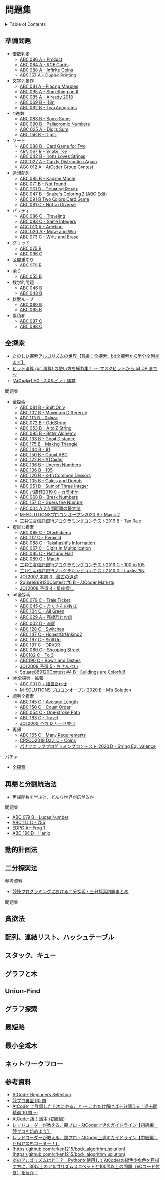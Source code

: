 # 問題集

<!-- START doctoc generated TOC please keep comment here to allow auto update -->
<!-- DON'T EDIT THIS SECTION, INSTEAD RE-RUN doctoc TO UPDATE -->
<details>
<summary>Table of Contents</summary>

- [準備問題](#%E6%BA%96%E5%82%99%E5%95%8F%E9%A1%8C)
- [全探索](#%E5%85%A8%E6%8E%A2%E7%B4%A2)
- [再帰と分割統治法](#%E5%86%8D%E5%B8%B0%E3%81%A8%E5%88%86%E5%89%B2%E7%B5%B1%E6%B2%BB%E6%B3%95)
- [動的計画法](#%E5%8B%95%E7%9A%84%E8%A8%88%E7%94%BB%E6%B3%95)
- [二分探索法](#%E4%BA%8C%E5%88%86%E6%8E%A2%E7%B4%A2%E6%B3%95)
- [貪欲法](#%E8%B2%AA%E6%AC%B2%E6%B3%95)
- [配列、連結リスト、ハッシュテーブル](#%E9%85%8D%E5%88%97%E9%80%A3%E7%B5%90%E3%83%AA%E3%82%B9%E3%83%88%E3%83%8F%E3%83%83%E3%82%B7%E3%83%A5%E3%83%86%E3%83%BC%E3%83%96%E3%83%AB)
- [スタック、キュー](#%E3%82%B9%E3%82%BF%E3%83%83%E3%82%AF%E3%82%AD%E3%83%A5%E3%83%BC)
- [グラフと木](#%E3%82%B0%E3%83%A9%E3%83%95%E3%81%A8%E6%9C%A8)
- [Union-Find](#union-find)
- [グラフ探索](#%E3%82%B0%E3%83%A9%E3%83%95%E6%8E%A2%E7%B4%A2)
- [最短路](#%E6%9C%80%E7%9F%AD%E8%B7%AF)
- [最小全域木](#%E6%9C%80%E5%B0%8F%E5%85%A8%E5%9F%9F%E6%9C%A8)
- [ネットワークフロー](#%E3%83%8D%E3%83%83%E3%83%88%E3%83%AF%E3%83%BC%E3%82%AF%E3%83%95%E3%83%AD%E3%83%BC)
- [参考資料](#%E5%8F%82%E8%80%83%E8%B3%87%E6%96%99)

</details>
<!-- END doctoc generated TOC please keep comment here to allow auto update -->

## 準備問題

- 倍数判定
  - [ABC 086 A - Product](https://atcoder.jp/contests/abc086/tasks/abc086_a)
  - [ABC 064 A - RGB Cards](https://atcoder.jp/contests/abc064/tasks/abc064_a)
  - [ABC 088 A - Infinite Coins](https://atcoder.jp/contests/abc088/tasks/abc088_a)
  - [ABC 157 A - Duplex Printing](https://atcoder.jp/contests/abc157/tasks/abc157_a)
- 文字列操作
  - [ABC 081 A - Placing Marbles](https://atcoder.jp/contests/abc081/tasks/abc081_a)
  - [ABC 095 A - Something on It](https://atcoder.jp/contests/abc095/tasks/abc095_a)
  - [ABC 085 A - Already 2018](https://atcoder.jp/contests/abc085/tasks/abc085_a)
  - [ABC 069 B - i18n](https://atcoder.jp/contests/abc069/tasks/abc069_b)
  - [ABC 082 B - Two Anagrams](https://atcoder.jp/contests/abc082/tasks/abc082_b)
- N進数
  - [ABC 083 B - Some Sums](https://atcoder.jp/contests/abc083/tasks/abc083_b)
  - [ABC 090 B - Palindromic Numbers](https://atcoder.jp/contests/abc090/tasks/abc090_b)
  - [AGC 025 A - Digits Sum](https://atcoder.jp/contests/agc025/tasks/agc025_a)
  - [ABC 156 B - Digits](https://atcoder.jp/contests/abc156/tasks/abc156_b)
- ソート
  - [ABC 088 B - Card Game for Two](https://atcoder.jp/contests/abc088/tasks/abc088_b)
  - [ABC 067 B - Snake Toy](https://atcoder.jp/contests/abc067/tasks/abc067_b)
  - [ABC 042 B - Iroha Loves Strings](https://atcoder.jp/contests/abc042/tasks/abc042_b)
  - [AGC 027 A - Candy Distribution Again](https://atcoder.jp/contests/agc027/tasks/agc027_a)
  - [AGC 012 A - AtCoder Group Contest](https://atcoder.jp/contests/agc012/tasks/agc012_a)
- 連想配列
  - [ABC 085 B - Kagami Mochi](https://atcoder.jp/contests/abc085/tasks/abc085_b)
  - [ABC 071 B - Not Found](https://atcoder.jp/contests/abc071/tasks/abc071_b)
  - [ABC 061 B - Counting Roads](https://atcoder.jp/contests/abc061/tasks/abc061_b)
  - [ABC 047 B - Snuke's Coloring 2 (ABC Edit)](https://atcoder.jp/contests/abc047/tasks/abc047_b)
  - [ABC 091 B Two Colors Card Game](https://atcoder.jp/contests/abc091/tasks/abc091_b)
  - [ABC 081 C - Not so Diverse](https://atcoder.jp/contests/abc081/tasks/arc086_a)
- パリティ
  - [ABC 086 C - Traveling](https://atcoder.jp/contests/abc086/tasks/arc089_a)
  - [ABC 093 C - Same Integers](https://atcoder.jp/contests/abc093/tasks/arc094_a)
  - [AGC 010 A - Addition](https://atcoder.jp/contests/agc010/tasks/agc010_a)
  - [AGC 020 A - Move and Win](https://atcoder.jp/contests/agc020/tasks/agc020_a)
  - [ABC 073 C - Write and Erase](https://atcoder.jp/contests/abc073/tasks/abc073_c)
- グリッド
  - [ABC 075 B](https://atcoder.jp/contests/abc075/tasks/abc075_b)
  - [ABC 096 C](https://atcoder.jp/contests/abc096/tasks/abc096_c)
- 区間重なり
  - [ABC 070 B](https://atcoder.jp/contests/abc070/tasks/abc070_b)
- 余り
  - [ABC 055 B](https://atcoder.jp/contests/abc055/tasks/abc055_b)
- 数学的問題
  - [ABC 046 B](https://atcoder.jp/contests/abc046/tasks/abc046_b)
  - [ABC 048 B](https://atcoder.jp/contests/abc048/tasks/abc048_b)
- 状態ループ
  - [ABC 060 B](https://atcoder.jp/contests/abc060/tasks/abc060_b)
  - [ABC 065 B](https://atcoder.jp/contests/abc065/tasks/abc065_b)
- 累積和
  - [ABC 087 C](https://atcoder.jp/contests/abc087/tasks/arc090_a)
  - [ABC 098 C](https://atcoder.jp/contests/abc098/tasks/arc098_a)

## 全探索

- [たのしい探索アルゴリズムの世界【前編：全探索、bit全探索から半分全列挙まで】](https://qiita.com/e869120/items/25cb52ba47be0fd418d6#2-%E3%81%99%E3%81%B9%E3%81%A6%E3%81%AE%E5%9F%BA%E6%9C%AC%E5%85%A8%E6%8E%A2%E7%B4%A2)
- [ビット演算 (bit 演算) の使い方を総特集！ 〜 マスクビットから bit DP まで 〜](https://qiita.com/drken/items/7c6ff2aa4d8fce1c9361#6-bit-%E5%85%A8%E6%8E%A2%E7%B4%A2)
- [[AtCoder] AC - 3.05.ビット演算](https://atcoder.jp/contests/apg4b/tasks/APG4b_ac?lang=ja)

問題集

- 全探索
  - [ABC 081 B - Shift Only](https://atcoder.jp/contests/abc081/tasks/abc081_b)
  - [ABC 102 B - Maximum Difference](https://atcoder.jp/contests/abc102/tasks/abc102_b)
  - [ABC 113 B - Palace](https://atcoder.jp/contests/abc113/tasks/abc113_b)
  - [ABC 072 B - OddString](https://atcoder.jp/contests/abc072/tasks/abc072_b)
  - [ABC 053 B - A to Z String](https://atcoder.jp/contests/abc053/tasks/abc053_b)
  - [ABC 095 B - Bitter Alchemy](https://atcoder.jp/contests/abc095/tasks/abc095_b)
  - [ABC 133 B - Good Distance](https://atcoder.jp/contests/abc133/tasks/abc133_b)
  - [ABC 175 B - Making Triangle](https://atcoder.jp/contests/abc175/tasks/abc175_b)
  - [ABC 144 B - 81](https://atcoder.jp/contests/abc144/tasks/abc144_b)
  - [ABC 150 B - Count ABC](https://atcoder.jp/contests/abc150/tasks/abc150_b)
  - [ABC 122 B - ATCoder](https://atcoder.jp/contests/abc122/tasks/abc122_b)
  - [ABC 136 B - Uneven Numbers](https://atcoder.jp/contests/abc136/tasks/abc136_b)
  - [ABC 106 B - 105](https://atcoder.jp/contests/abc106/tasks/abc106_b)
  - [ABC 120 B - K-th Common Divisors](https://atcoder.jp/contests/abc120/tasks/abc120_b)
  - [ABC 105 B - Cakes and Donuts](https://atcoder.jp/contests/abc105/tasks/abc105_b)
  - [ABC 051 B - Sum of Three Integer](https://atcoder.jp/contests/abc051/tasks/abc051_b)
  - [ABC パ研杯2019 C - カラオケ](https://atcoder.jp/contests/pakencamp-2019-day3/tasks/pakencamp_2019_day3_c)
  - [ABC 068 B - Break Numbers](https://atcoder.jp/contests/abc068/tasks/abc068_b)
  - [ABC 157 C - Guess the Number](https://atcoder.jp/contests/abc157/tasks/abc157_c)
  - [ARC 004 A 2点間距離の最大値](https://atcoder.jp/contests/arc004/tasks/arc004_1)
  - [M-SOLUTIONSプロコンオープン2020 B - Magic 2](https://atcoder.jp/contests/m-solutions2020/tasks/m_solutions2020_b)
  - [三井住友信託銀行プログラミングコンテスト2019 B - Tax Rate](https://atcoder.jp/contests/sumitrust2019/tasks/sumitb2019_b)
- 複雑な探索
  - [ABC 085 C - Otoshidama](https://atcoder.jp/contests/abc085/tasks/abc085_c)
  - [ABC 112 C - Pyramid](https://atcoder.jp/contests/abc112/tasks/abc112_c)
  - [ABC 088 C - Takahashi's Information](https://atcoder.jp/contests/abc088/tasks/abc088_c)
  - [ABC 057 C - Digits in Multiplication](https://atcoder.jp/contests/abc057/tasks/abc057_c)
  - [ABC 095 C - Half and Half](https://atcoder.jp/contests/abc095/tasks/arc096_a)
  - [ABC 089 C - March](https://atcoder.jp/contests/abc089/tasks/abc089_c)
  - [三井住友信託銀行プログラミングコンテスト2019 C - 100 to 105](https://atcoder.jp/contests/sumitrust2019/tasks/sumitb2019_c)
  - [三井住友信託銀行プログラミングコンテスト2019 D - Lucky PIN](https://atcoder.jp/contests/sumitrust2019/tasks/sumitb2019_d)
  - [JOI 2007 本選 3 - 最古の遺跡](https://atcoder.jp/contes[ts/joi2007ho/tasks/joi2007ho_c)
  - [Square869120Contest #6 B - AtCoder Markets](https://atcoder.jp/contests/s8pc-6/tasks/s8pc_6_b)
  - [JOI 2008 予選 4 - 星座探し](https://atcoder.jp/contests/joi2008yo/tasks/joi2008yo_d)
- bit全探索
  - [ABC 079 C - Train Ticket](https://atcoder.jp/contests/abc079/tasks/abc079_c)
  - [ABC 045 C - たくさんの数式](https://atcoder.jp/contests/arc061/tasks/arc061_a)
  - [ABC 104 C - All Green](https://atcoder.jp/contests/abc104/tasks/abc104_c)
  - [ARC 029 A - 高橋君とお肉](https://atcoder.jp/contests/arc029/tasks/arc029_1)
  - [ABC 002 D - 派閥](https://atcoder.jp/contests/abc002/tasks/abc002_4)
  - [ABC 128 C - Switches](https://atcoder.jp/contests/abc128/tasks/abc128_c)
  - [ABC 147 C - HonestOrUnkind2](https://atcoder.jp/contests/abc147/tasks/abc147_c)
  - [ABC 167 C - Skill Up](https://atcoder.jp/contests/abc167/tasks/abc167_c)
  - [ABC 197 C - ORXOR](https://atcoder.jp/contests/abc197/tasks/abc197_c)
  - [ABC 080 C - Shopping Street](https://atcoder.jp/contests/abc080/tasks/abc080_c)
  - [ABC182 C - To 3](https://atcoder.jp/contests/abc182/tasks/abc182_c)
  - [ABC190 C - Bowls and Dishes](https://atcoder.jp/contests/abc190/tasks/abc190_c)
  - [JOI 2008 予選 5 - おせんべい](https://atcoder.jp/contests/joi2008yo/tasks/joi2008yo_e)
  - [Square869120Contest #4 B - Buildings are Colorful!](https://atcoder.jp/contests/s8pc-4/tasks/s8pc_4_b)
- bit全探索 - 拡張
  - [ABC 031 D - 語呂合わせ](https://atcoder.jp/contests/abc031/tasks/abc031_d)
  - [M-SOLUTIONS プロコンオープン 2020 E - M's Solution](https://atcoder.jp/contests/m-solutions2020/tasks/m_solutions2020_e)
- 順列全探索
  - [ABC 145 C - Average Length](https://atcoder.jp/contests/abc145/tasks/abc145_c)
  - [ABC 150 C - Count Order](https://atcoder.jp/contests/abc150/tasks/abc150_c)
  - [ABC 054 C - One-stroke Path](https://atcoder.jp/contests/abc054/tasks/abc054_c)
  - [ABC 183 C - Travel](https://atcoder.jp/contests/abc183/tasks/abc183_c)
  - [JOI 2009 予選 D カード並べ](https://atcoder.jp/contests/joi2010yo/tasks/joi2010yo_d)
- 再帰
  - [ABC 165 C - Many Requirements](https://atcoder.jp/contests/abc165/tasks/abc165_c)
  - [CPSCO2019 Day1 C - Coins](https://atcoder.jp/contests/cpsco2019-s1/tasks/cpsco2019_s1_c)
  - [パナソニックプログラミングコンテスト 2020 D - String Equivalence](https://atcoder.jp/contests/panasonic2020/tasks/panasonic2020_d)

バチャ

- [全探索](https://kenkoooo.com/atcoder/#/contest/show/05dd88b8-9946-4356-900e-0772486976b4)

## 再帰と分割統治法

- [再帰関数を学ぶと、どんな世界が広がるか](https://qiita.com/drken/items/23a4f604fa3f505dd5ad)

問題集

- [ABC 079 B – Lucas Number](https://math.nakaken88.com/textbook/cp-fibonacci-sequence-and-recursive-function/)
- [ABC 114 C - 755](https://atcoder.jp/contests/abc114/tasks/abc114_c)
- [EDPC A – Frog 1](https://atcoder.jp/contests/dp/tasks/dp_a)
- [ABC 196 D - Hanjo](https://atcoder.jp/contests/abc196/tasks/abc196_d)

## 動的計画法

## 二分探索法

参考資料

- [競技プログラミングにおける二分探索・三分探索問題まとめ](http://hamayanhamayan.hatenablog.jp/entry/2017/07/05/160236)

問題集



## 貪欲法

## 配列、連結リスト、ハッシュテーブル

## スタック、キュー

## グラフと木

## Union-Find

## グラフ探索

## 最短路

## 最小全域木

## ネットワークフロー

## 参考資料

- [AtCoder Beginners Selection](https://atcoder.jp/contests/abs)
- [競プロ典型 90 問](https://atcoder.jp/contests/typical90)
- [AtCoder に登録したら次にやること ～ これだけ解けば十分闘える！過去問精選 10 問 ～](https://qiita.com/drken/items/fd4e5e3630d0f5859067)
- [AtCoder 版！蟻本 (初級編)](https://qiita.com/drken/items/e77685614f3c6bf86f44)
- [レッドコーダーが教える、競プロ・AtCoder上達のガイドライン【初級編：競プロを始めよう】](https://qiita.com/e869120/items/f1c6f98364d1443148b3#1-6-%E8%8C%B6%E8%89%B2%E3%82%B3%E3%83%BC%E3%83%80%E3%83%BC%E3%81%AB%E3%81%AA%E3%82%8B%E3%81%9F%E3%82%81%E3%81%AE%E3%82%AC%E3%82%A4%E3%83%89%E3%83%A9%E3%82%A4%E3%83%B3)
- [レッドコーダーが教える、競プロ・AtCoder上達のガイドライン【中級編：目指せ水色コーダー！】](https://qiita.com/e869120/items/eb50fdaece12be418faa#2-2-%E6%B0%B4%E8%89%B2%E3%82%B3%E3%83%BC%E3%83%80%E3%83%BC%E3%81%AB%E3%81%AA%E3%82%8B%E3%81%9F%E3%82%81%E3%81%AE%E3%82%AC%E3%82%A4%E3%83%89%E3%83%A9%E3%82%A4%E3%83%B3)
- [https://github.com/drken1215/book_algorithm_solution](https://github.com/drken1215/book_algorithm_solution)
- [あのアルゴリズムはどこ？　Pythonを使用してAtCoderの緑色や水色を目指す方に、30以上のアルゴリズムスニペットと100問以上の問題（ACコード付き）を紹介！](https://qiita.com/H20/items/1a066e242815961cd043)
